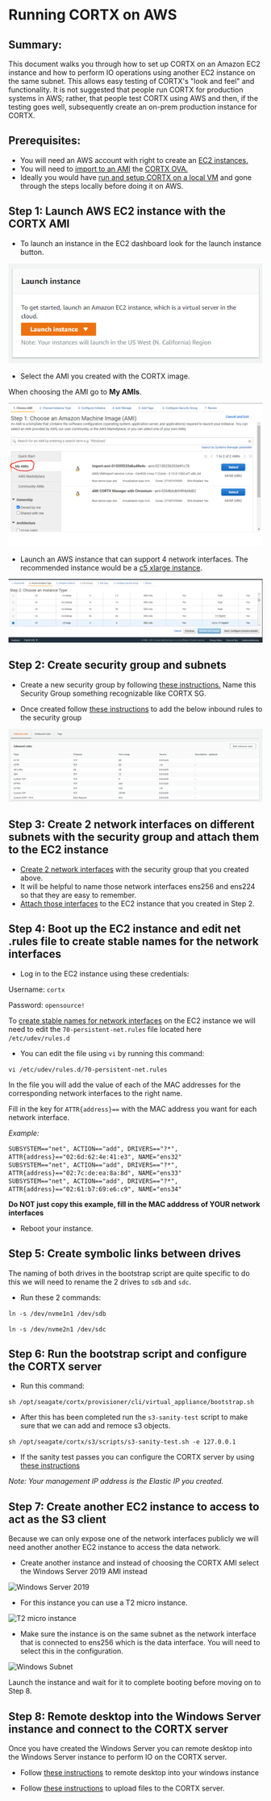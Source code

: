 # Running CORTX on AWS


Summary:
----
This document walks you through how to set up CORTX on an Amazon EC2 instance and how to perform IO operations using another EC2 instance on the same subnet.  This allows easy testing of CORTX's "look and feel" and functionality. It is not suggested that people run CORTX for production systems in AWS; rather, that people test CORTX using AWS and then, if the testing goes well, subsequently create an on-prem production instance for CORTX.

Prerequisites:
-------

- You will need an AWS account with right to create an [EC2 instances.](https://aws.amazon.com/ec2/?ec2-whats-new.sort-by=item.additionalFields.postDateTime&ec2-whats-new.sort-order=desc) 
- You will need to [import to an AMI](https://docs.aws.amazon.com/vm-import/latest/userguide/vmimport-image-import.html) the [CORTX OVA.](https://github.com/Seagate/cortx/releases/download/ova-1.0.3/cortx-va-1.0.3.ova) 
- Ideally you would have [run and setup CORTX on a local VM](https://github.com/Seagate/cortx/blob/main/doc/CORTX_on_Open_Virtual_Appliance.rst) and gone through the steps locally before doing it on AWS. 


Step 1: Launch AWS EC2 instance with the CORTX AMI
--------

- To launch an instance in the EC2 dashboard look for the launch instance button.

![Launch Instance](AWS_EC2/launchInstance.png)

- Select the AMI you created with the CORTX image. 

When choosing the AMI go to **My AMIs**.
 
![AMI image](AWS_EC2/SelectAMI.png)

- Launch an AWS instance that can support 4 network interfaces. The recommended instance would be a [c5 xlarge instance](https://aws.amazon.com/ec2/instance-types/c5/).

![C5_instance](AWS_EC2/EC2instanceType.png)

Step 2: Create security group and subnets
------
- Create a new security group by following [these instructions.](https://docs.aws.amazon.com/vpc/latest/userguide/VPC_SecurityGroups.html#CreatingSecurityGroups) Name this Security Group something recognizable like CORTX SG.

- Once created follow [these instructions](https://docs.aws.amazon.com/vpc/latest/userguide/VPC_SecurityGroups.html#AddRemoveRules) to add the below inbound rules to the security group

![Inbound rules](AWS_EC2/securityGroups.png)

Step 3: Create 2 network interfaces on different subnets with the security group and attach them to the EC2 instance
----

- [Create 2 network interfaces](https://docs.aws.amazon.com/AWSEC2/latest/UserGuide/using-eni.html#create_eni) with the security group that you created above.
- It will be helpful to name those network interfaces ens256 and ens224 so that they are easy to remember.
- [Attach those interfaces](https://docs.aws.amazon.com/AWSEC2/latest/UserGuide/using-eni.html#attach_eni) to the EC2 instance that you created in Step 2.

Step 4: Boot up the EC2 instance and edit net .rules file to create stable names for the network interfaces
---------------
 
 - Log in to the EC2 instance using these credentials:
 
 Username: `cortx`
 
 Password: `opensource!`
 
 To [create stable names for network interfaces](http://www.linuxfromscratch.org/lfs/view/6.3/chapter07/network.html) on the EC2 instance we will need to edit the `70-persistent-net.rules` file located here `/etc/udev/rules.d`
 
 - You can edit the file using `vi` by running this command:
 
 `vi /etc/udev/rules.d/70-persistent-net.rules`

In the file you will add the value of each of the MAC addresses for the corresponding network interfaces to the right name.

Fill in the key for `ATTR{address}==` with the MAC address you want for each network interface.

*Example:*
```
SUBSYSTEM=="net", ACTION=="add", DRIVERS=="?*", ATTR{address}=="02:6d:62:4e:41:e3", NAME="ens32"
SUBSYSTEM=="net", ACTION=="add", DRIVERS=="?*", ATTR{address}=="02:7c:de:ea:8a:8d", NAME="ens33"
SUBSYSTEM=="net", ACTION=="add", DRIVERS=="?*", ATTR{address}=="02:61:b7:69:e6:c9", NAME="ens34"
```
**Do NOT just copy this example, fill in the MAC adddress of YOUR network interfaces**

- Reboot your instance.

Step 5: Create symbolic links between drives
-------
The naming of both drives in the bootstrap script are quite specific to do this we will need to rename the 2 drives to `sdb` and `sdc`.

- Run these 2 commands:

```ln -s /dev/nvme1n1 /dev/sdb```

```ln -s /dev/nvme2n1 /dev/sdc```

Step 6: Run the bootstrap script and configure the CORTX server
--------

- Run this command:

`sh /opt/seagate/cortx/provisioner/cli/virtual_appliance/bootstrap.sh`

- After this has been completed run the `s3-sanity-test` script to make sure that we can add and remoce s3 objects.

`sh /opt/seagate/cortx/s3/scripts/s3-sanity-test.sh -e 127.0.0.1`

- If the sanity test passes you can configure the CORTX server by using [these instructions](https://github.com/Seagate/cortx/blob/main/doc/Preboarding_and_Onboarding.rst)

*Note: Your management IP address is the Elastic IP you created.*

Step 7: Create another EC2 instance to access to act as the S3 client
-------

Because we can only expose one of the network interfaces publicly we will need another another EC2 instance to access the data network. 

- Create another instance and instead of choosing the CORTX AMI select the Windows Server 2019 AMI instead

![Windows Server 2019](AWS_EC2/EC2instanceWindowsServer2019.png)

- For this instance you can use a T2 micro instance.

![T2 micro instance](AWS_EC2/t2microInstance.png)

- Make sure the instance is on the same subnet as the network interface that is connected to ens256 which is the data interface. You will need to select this in the configuration.

![Windows Subnet](AWS_EC2/WindowsSubnet.png)

Launch the instance and wait for it to complete booting before moving on to Step 8.


Step 8: Remote desktop into the Windows Server instance and connect to the CORTX server
-------

Once you have created the Windows Server you can remote desktop into the Windows Server instance to perform IO on the CORTX server.

- Follow [these instructions](https://docs.aws.amazon.com/AWSEC2/latest/WindowsGuide/connecting_to_windows_instance.html#connect-rdp) to remote desktop into your windows instance

- Follow  [these instructions](https://github.com/Seagate/cortx/blob/main/doc/testing_io.rst) to upload files to the CORTX server.
